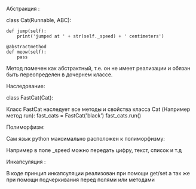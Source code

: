 Абстракция :

class Cat(Runnable, ABC):

    def jump(self):
        print('jumped at ' + str(self._speed) + ' centimeters')

    @abstractmethod
    def meow(self):
        pass

Метод помечен как абстрактный, т.е. он не имеет реализации и обязан 
быть переопределен в дочернем классе.

Наследование: 

class FastCat(Cat):
 
Класс FastCat наследует все методы и свойства класса Cat (Например метод
run): 
fast_cats = FastCat('black')
fast_cats.run()

Полиморфизм:

Сам язык python максимально расположен к полиморфизму: 

Например в поле _speed можно передать цифру, текст, список и т.д

Инкапсуляция : 

В коде принцип инкапсуляции реализован при помощи get/set 
а так же при помощи подчеркивания перед полями или методами
